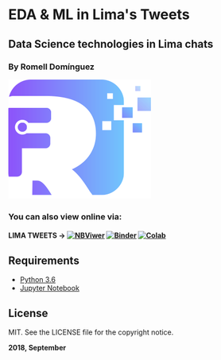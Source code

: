 # EDA & ML in Lima's Tweets

## Data Science technologies in Lima chats

### By Romell Domínguez
[![](snapshot/icono.png)](https://www.romellfudi.com/)

### You can also view online via:

#### LIMA TWEETS -> [![NBViwer](https://img.shields.io/badge/display-nbviwer-blue.svg)](http://nbviewer.jupyter.org/github/romellfudi/LimaTweets_NLP_TFIDF/blob/master/Notebook.ipynb) [![Binder](https://mybinder.org/badge.svg)](https://mybinder.org/v2/gh/romellfudi/LimaTweets_NLP_TFIDF/master?filepath=Notebook.ipynb) [![Colab](https://img.shields.io/badge/launch-colaboratory-yellow.svg)](https://colab.research.google.com/github/romellfudi/LimaTweets_NLP_TFIDF/blob/master/Notebook.ipynb)

## Requirements

* [Python 3.6](https://www.python.org/downloads/release/python-360/)
* [Jupyter Notebook](http://jupyter.org/)

## License

MIT. See the LICENSE file for the copyright notice.

**2018, September**
